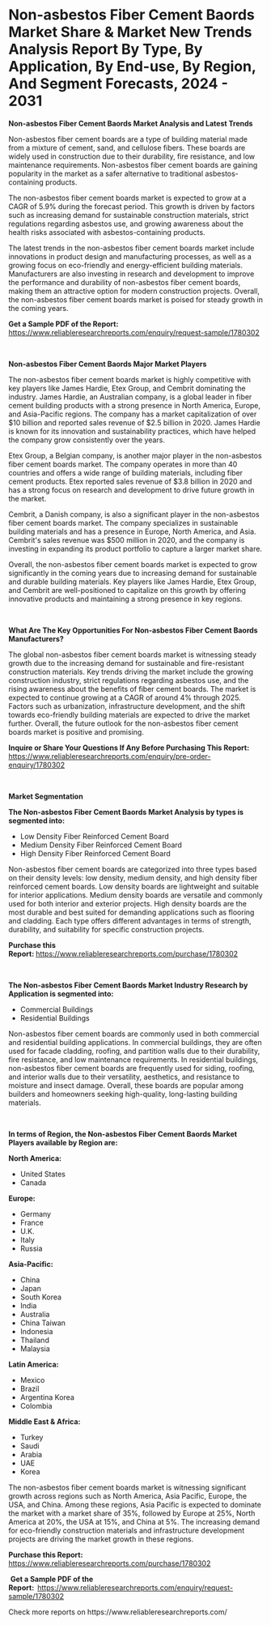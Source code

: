 <p><h1>Non-asbestos Fiber Cement Baords Market Share & Market New Trends Analysis Report By Type, By Application, By End-use, By Region, And Segment Forecasts, 2024 - 2031</h1></p><p><strong>Non-asbestos Fiber Cement Baords Market Analysis and Latest Trends</strong></p>
<p><p>Non-asbestos fiber cement boards are a type of building material made from a mixture of cement, sand, and cellulose fibers. These boards are widely used in construction due to their durability, fire resistance, and low maintenance requirements. Non-asbestos fiber cement boards are gaining popularity in the market as a safer alternative to traditional asbestos-containing products.</p><p>The non-asbestos fiber cement boards market is expected to grow at a CAGR of 5.9% during the forecast period. This growth is driven by factors such as increasing demand for sustainable construction materials, strict regulations regarding asbestos use, and growing awareness about the health risks associated with asbestos-containing products.</p><p>The latest trends in the non-asbestos fiber cement boards market include innovations in product design and manufacturing processes, as well as a growing focus on eco-friendly and energy-efficient building materials. Manufacturers are also investing in research and development to improve the performance and durability of non-asbestos fiber cement boards, making them an attractive option for modern construction projects. Overall, the non-asbestos fiber cement boards market is poised for steady growth in the coming years.</p></p>
<p><strong>Get a Sample PDF of the Report:&nbsp;</strong> <a href="https://www.reliableresearchreports.com/enquiry/request-sample/1780302">https://www.reliableresearchreports.com/enquiry/request-sample/1780302</a></p>
<p>&nbsp;</p>
<p><strong>Non-asbestos Fiber Cement Baords Major Market Players</strong></p>
<p><p>The non-asbestos fiber cement boards market is highly competitive with key players like James Hardie, Etex Group, and Cembrit dominating the industry. James Hardie, an Australian company, is a global leader in fiber cement building products with a strong presence in North America, Europe, and Asia-Pacific regions. The company has a market capitalization of over $10 billion and reported sales revenue of $2.5 billion in 2020. James Hardie is known for its innovation and sustainability practices, which have helped the company grow consistently over the years.</p><p>Etex Group, a Belgian company, is another major player in the non-asbestos fiber cement boards market. The company operates in more than 40 countries and offers a wide range of building materials, including fiber cement products. Etex reported sales revenue of $3.8 billion in 2020 and has a strong focus on research and development to drive future growth in the market.</p><p>Cembrit, a Danish company, is also a significant player in the non-asbestos fiber cement boards market. The company specializes in sustainable building materials and has a presence in Europe, North America, and Asia. Cembrit's sales revenue was $500 million in 2020, and the company is investing in expanding its product portfolio to capture a larger market share.</p><p>Overall, the non-asbestos fiber cement boards market is expected to grow significantly in the coming years due to increasing demand for sustainable and durable building materials. Key players like James Hardie, Etex Group, and Cembrit are well-positioned to capitalize on this growth by offering innovative products and maintaining a strong presence in key regions.</p></p>
<p>&nbsp;</p>
<p><strong>What Are The Key Opportunities For Non-asbestos Fiber Cement Baords Manufacturers?</strong></p>
<p><p>The global non-asbestos fiber cement boards market is witnessing steady growth due to the increasing demand for sustainable and fire-resistant construction materials. Key trends driving the market include the growing construction industry, strict regulations regarding asbestos use, and the rising awareness about the benefits of fiber cement boards. The market is expected to continue growing at a CAGR of around 4% through 2025. Factors such as urbanization, infrastructure development, and the shift towards eco-friendly building materials are expected to drive the market further. Overall, the future outlook for the non-asbestos fiber cement boards market is positive and promising.</p></p>
<p><strong>Inquire or Share Your Questions If Any Before Purchasing This Report:</strong> <a href="https://www.reliableresearchreports.com/enquiry/pre-order-enquiry/1780302">https://www.reliableresearchreports.com/enquiry/pre-order-enquiry/1780302</a></p>
<p>&nbsp;</p>
<p><strong>Market Segmentation</strong></p>
<p><strong>The Non-asbestos Fiber Cement Baords Market Analysis by types is segmented into:</strong></p>
<p><ul><li>Low Density Fiber Reinforced Cement Board</li><li>Medium Density Fiber Reinforced Cement Board</li><li>High Density Fiber Reinforced Cement Board</li></ul></p>
<p><p>Non-asbestos fiber cement boards are categorized into three types based on their density levels: low density, medium density, and high density fiber reinforced cement boards. Low density boards are lightweight and suitable for interior applications. Medium density boards are versatile and commonly used for both interior and exterior projects. High density boards are the most durable and best suited for demanding applications such as flooring and cladding. Each type offers different advantages in terms of strength, durability, and suitability for specific construction projects.</p></p>
<p><strong>Purchase this Report:&nbsp;</strong><a href="https://www.reliableresearchreports.com/purchase/1780302">https://www.reliableresearchreports.com/purchase/1780302</a></p>
<p>&nbsp;</p>
<p><strong>The Non-asbestos Fiber Cement Baords Market Industry Research by Application is segmented into:</strong></p>
<p><ul><li>Commercial Buildings</li><li>Residential Buildings</li></ul></p>
<p><p>Non-asbestos fiber cement boards are commonly used in both commercial and residential building applications. In commercial buildings, they are often used for facade cladding, roofing, and partition walls due to their durability, fire resistance, and low maintenance requirements. In residential buildings, non-asbestos fiber cement boards are frequently used for siding, roofing, and interior walls due to their versatility, aesthetics, and resistance to moisture and insect damage. Overall, these boards are popular among builders and homeowners seeking high-quality, long-lasting building materials.</p></p>
<p>&nbsp;</p>
<p><strong>In terms of Region, the Non-asbestos Fiber Cement Baords Market Players available by Region are:</strong></p>
<p>
    <p> <strong> North America: </strong>
        <ul>
            <li>United States</li>
            <li>Canada</li>
        </ul>
        </p> 
    <p> <strong> Europe: </strong>
        <ul>
            <li>Germany</li>
            <li>France</li>
            <li>U.K.</li>
            <li>Italy</li>
            <li>Russia</li>
        </ul>
        </p> 
    <p> <strong> Asia-Pacific: </strong>
        <ul>
            <li>China</li>
            <li>Japan</li>
            <li>South Korea</li>
            <li>India</li>
            <li>Australia</li>
            <li>China Taiwan</li>
            <li>Indonesia</li>
            <li>Thailand</li>
            <li>Malaysia</li>
        </ul>
        </p> 
    <p> <strong> Latin America: </strong>
        <ul>
            <li>Mexico</li>
            <li>Brazil</li>
            <li>Argentina Korea</li>
            <li>Colombia</li>
        </ul>
        </p> 
    <p> <strong> Middle East & Africa: </strong>
        <ul>
            <li>Turkey</li>
            <li>Saudi</li>
            <li>Arabia</li>
            <li>UAE</li>
            <li>Korea</li>
        </ul>
    </p>
    </p>
<p><p>The non-asbestos fiber cement boards market is witnessing significant growth across regions such as North America, Asia Pacific, Europe, the USA, and China. Among these regions, Asia Pacific is expected to dominate the market with a market share of 35%, followed by Europe at 25%, North America at 20%, the USA at 15%, and China at 5%. The increasing demand for eco-friendly construction materials and infrastructure development projects are driving the market growth in these regions.</p></p>
<p><strong>Purchase this Report: </strong><a href="https://www.reliableresearchreports.com/purchase/1780302">https://www.reliableresearchreports.com/purchase/1780302</a></p>
<p>&nbsp;<strong>Get a Sample PDF of the Report:&nbsp;&nbsp;</strong><a href="https://www.reliableresearchreports.com/enquiry/request-sample/1780302">https://www.reliableresearchreports.com/enquiry/request-sample/1780302</a></p>
<p><strong></strong></p>
<p>Check more reports on https://www.reliableresearchreports.com/</p>